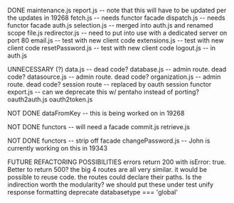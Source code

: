 DONE
maintenance.js
report.js -- note that this will have to be updated per the updates in 19268
fetch.js -- needs functor facade
dispatch.js -- needs functor facade
auth.js
selection.js -- merged into auth.js and renamed scope
file.js
redirector.js -- need to put into use with a dedicated server on port 80
email.js -- test with new client code
extensions.js -- test with new client code
resetPassword.js -- test with new client code
logout.js -- in auth.js

UNNECESSARY (?)
data.js -- dead code?
database.js -- admin route. dead code?
datasource.js -- admin route. dead code?
organization.js -- admin route. dead code?
session route -- replaced by oauth
session functor
export.js -- can we deprecate this w/ pentaho instead of porting?
oauth2auth.js
oauth2token.js

NOT DONE
dataFromKey -- this is being worked on in 19268

NOT DONE functors -- will need a facade
commit.js
retrieve.js

NOT DONE functors -- strip off facade
changePassword.js -- John is currently working on this in 19343

FUTURE REFACTORING POSSIBILITIES
errors return 200 with isError: true. Better to return 500?
the big 4 routes are all very similar. it would be possible to reuse code.
the routes could declare their paths. Is the indirection worth the modularity?
we should put these under test
unify response formatting
deprecate databasetype === 'global'
